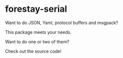 # forestay-serial

Want to do JSON, Yaml, protocol buffers and msgpack?

This package meets your needs.

Want to do one or two of them?

Check out the source code!
